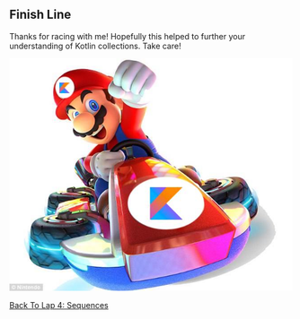 ## Finish Line
Thanks for racing with me! Hopefully this helped to further your understanding of Kotlin collections. Take care!

![Mario Kart Fist Bump](/images/mario-kart-victory.jpg)

[Back To Lap 4: Sequences](/sequences.md)
